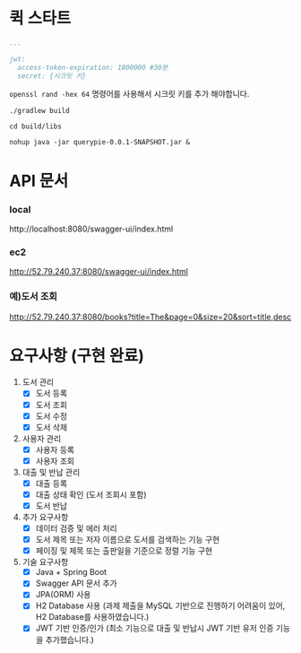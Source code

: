 # 퀵 스타트
```application.yml
...

jwt:
  access-token-expiration: 1800000 #30분
  secret: {시크릿 키}
```

`openssl rand -hex 64` 명령어를 사용해서 시크릿 키를 추가 해야합니다.

```
./gradlew build

cd build/libs

nohup java -jar querypie-0.0.1-SNAPSHOT.jar &
```

# API 문서
### local
http://localhost:8080/swagger-ui/index.html
### ec2
http://52.79.240.37:8080/swagger-ui/index.html
### 예)도서 조회
http://52.79.240.37:8080/books?title=The&page=0&size=20&sort=title,desc

# 요구사항 (구현 완료)

1. 도서 관리
    - [X] 도서 등록
    - [X] 도서 조회
    - [X] 도서 수정
    - [X] 도서 삭제
2. 사용자 관리
   - [X] 사용자 등록
   - [X] 사용자 조회
3. 대출 및 반납 관리
   - [X] 대출 등록
   - [X] 대출 상태 확인 (도서 조회시 포함)
   - [X] 도서 반납
4. 추가 요구사항
   - [X] 데이터 검증 및 에러 처리
   - [X] 도서 제목 또는 저자 이름으로 도서를 검색하는 기능 구현
   - [X] 페이징 및 제목 또는 출판일을 기준으로 정렬 기능 구현
5. 기술 요구사항
   - [X] Java + Spring Boot
   - [X] Swagger API 문서 추가
   - [X] JPA(ORM) 사용
   - [X] H2 Database 사용 (과제 제출을 MySQL 기반으로 진행하기 어려움이 있어, H2 Database를 사용하였습니다.)
   - [X] JWT 기반 인증/인가 (최소 기능으로 대출 및 반납시 JWT 기반 유저 인증 기능을 추가했습니다.)
